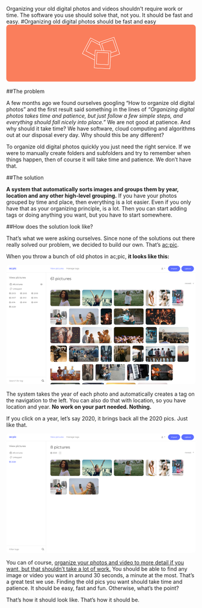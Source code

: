 Organizing your old digital photos and videos shouldn't require work or time. The software you use should solve that, not you. It should be fast and easy. 
#Organizing old digital photos should be fast and easy
<img src="img/Organizing-old-digital photos-should-be-fast-and-easy-1000x300.png" alt="old photos" style="border-radius: 8px;max-width: 100%;height: auto;">

##The problem

A few months ago we found ourselves googling “How to organize old digital photos” and the first result said something in the lines of *“Organizing digital photos takes time and patience, but just follow a few simple steps, and everything should fall nicely into place.”*  We are not good at patience. And why should it take time? We have software, cloud computing and algorithms out at our disposal every day. Why should this be any different? 

To organize old digital photos quickly you just need the right service. If we were to manually create folders and subfolders and try to remember when things happen, then of course it will take time and patience. We don’t have that. 

##The solution

**A system that automatically sorts images and groups them by year, location and any other high-level grouping.** If you have your photos grouped by time and place, then everything is a lot easier. Even if you only have that as your organizing principle, is a lot. Then you can start adding tags or doing anything you want, but you have to start somewhere. 

##How does the solution look like?

That’s what we were asking ourselves. Since none of the solutions out there really solved our problem, we decided to build our own. That’s <a href="https://altocode.nl/pic/" target="_blank">ac;pic</a>.  

When you throw a bunch of old photos in ac;pic, **it looks like this:**

<img loading="lazy" src="img/old pics - 1000x629.png" alt="old pics with year tags on ac;pic" style="border-radius: 8px;max-width: 100%;height: auto;">

The system takes the year of each photo and automatically creates a tag on the navigation to the left. You can also do that with location, so you have location and year. **No work on your part needed. Nothing.** 

If you click on a year, let’s say 2020, it brings back all the 2020 pics. Just like that. 

<img loading="lazy" src="img/year tag - 1000x629.png" alt="year tags on ac;pic" style="border-radius: 8px;max-width: 100%;height: auto;">

You can of course, <a href="https://altocode.nl/blog/how-to-organize-digital-photos-for-good" target="_blank">organize your photos and video to more detail if you want, but that shouldn’t take a lot of work.</a> You should be able to find any image or video you want in around 30 seconds, a minute at the most. That’s a great test we use. Finding the old pics you want should take time and patience. It should be easy, fast and fun. Otherwise, what’s the point? 

That’s how it should look like. That’s how it should be. 












